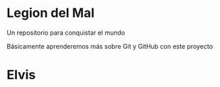 # Legion del Mal
Un repositorio para conquistar el mundo

Básicamente aprenderemos más sobre Git y GitHub con este proyecto

# Elvis


